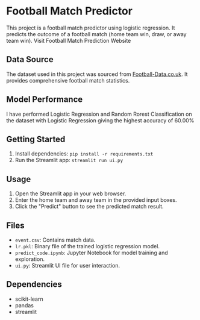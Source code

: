 # Football Match Predictor

This project is a football match predictor using logistic regression. It predicts the outcome of a football match (home team win, draw, or away team win).
Visit Football Match Prediction Website


## Data Source

The dataset used in this project was sourced from [Football-Data.co.uk](http://football-data.co.uk/data.php). It provides comprehensive football match statistics.

## Model Performance

I have performed Logistic Regression and Random Rorest Classification on the dataset with Logistic Regression giving the highest accuracy of 60.00%
## Getting Started

1. Install dependencies: `pip install -r requirements.txt`
2. Run the Streamlit app: `streamlit run ui.py`

## Usage

1. Open the Streamlit app in your web browser.
2. Enter the home team and away team in the provided input boxes.
3. Click the "Predict" button to see the predicted match result.

## Files

- `event.csv`: Contains match data.
- `lr.pkl`: Binary file of the trained logistic regression model.
- `predict_code.ipynb`: Jupyter Notebook for model training and exploration.
- `ui.py`: Streamlit UI file for user interaction.

## Dependencies

- scikit-learn
- pandas
- streamlit

